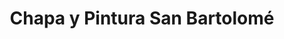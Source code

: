 ---
title: "Chapa y Pintura San Bartolomé"
url: /el-talar/chapa-y-pintura-san-bartolome/
shop: reparación de automóviles
---
